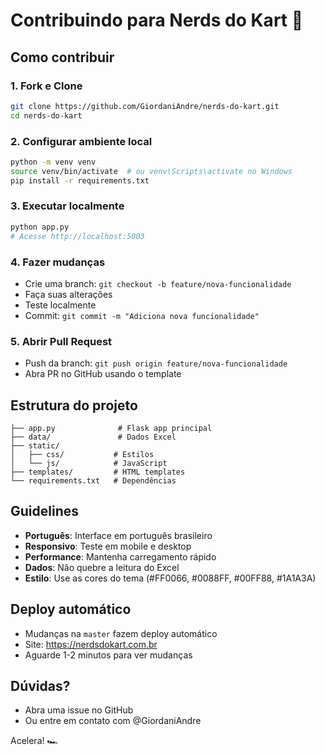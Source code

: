 # Contribuindo para Nerds do Kart 🏁

## Como contribuir

### 1. Fork e Clone
```bash
git clone https://github.com/GiordaniAndre/nerds-do-kart.git
cd nerds-do-kart
```

### 2. Configurar ambiente local
```bash
python -m venv venv
source venv/bin/activate  # ou venv\Scripts\activate no Windows
pip install -r requirements.txt
```

### 3. Executar localmente
```bash
python app.py
# Acesse http://localhost:5003
```

### 4. Fazer mudanças
- Crie uma branch: `git checkout -b feature/nova-funcionalidade`
- Faça suas alterações
- Teste localmente
- Commit: `git commit -m "Adiciona nova funcionalidade"`

### 5. Abrir Pull Request
- Push da branch: `git push origin feature/nova-funcionalidade`
- Abra PR no GitHub usando o template

## Estrutura do projeto
```
├── app.py              # Flask app principal
├── data/               # Dados Excel
├── static/
│   ├── css/           # Estilos
│   └── js/            # JavaScript
├── templates/         # HTML templates
└── requirements.txt   # Dependências
```

## Guidelines
- **Português**: Interface em português brasileiro
- **Responsivo**: Teste em mobile e desktop
- **Performance**: Mantenha carregamento rápido
- **Dados**: Não quebre a leitura do Excel
- **Estilo**: Use as cores do tema (#FF0066, #0088FF, #00FF88, #1A1A3A)

## Deploy automático
- Mudanças na `master` fazem deploy automático
- Site: https://nerdsdokart.com.br
- Aguarde 1-2 minutos para ver mudanças

## Dúvidas?
- Abra uma issue no GitHub
- Ou entre em contato com @GiordaniAndre

Acelera! 🏎️
